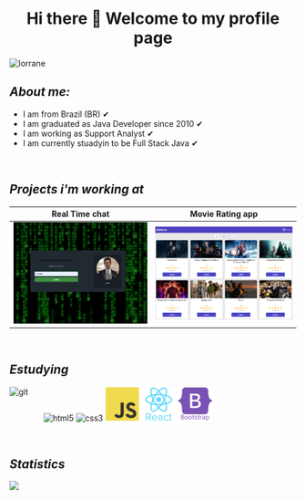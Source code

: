  <h1 align="center"> Hi there 👋 Welcome to my profile page </h1>
 <p align="left"> <img src="https://komarev.com/ghpvc/?username=lorrane&label=Profile%20views&color=0e75b6&style=flat" alt="lorrane" /> </p>



## *About me:*
<ul>
  <li>I am from Brazil (BR) ✔</li>
  <li>I am graduated as Java Developer since 2010 ✔</li>
  <li>I am working as Support Analyst ✔</li>
  <li>I am currently stuadyin to be Full Stack Java ✔</li>
</ul>

<br>

## *Projects i'm working at*
|Real Time chat |Movie Rating app |
|-- |-- |
|<a href="https://lorranecord-matrix.vercel.app" target="_blank"><img width="500px" src="https://github.com/Lorrane/Lorrane/blob/main/LorranecordImage.PNG" /></a> |<a href="https://lorrane-dsmovie.netlify.app" target="_blank"><img width="500px" src="https://github.com/Lorrane/Lorrane/blob/main/DsMovieImage.PNG" /></a>|

<br>

## *Estudying*
<p>
 <img align="left" src="https://cdn.jsdelivr.net/gh/devicons/devicon/icons/git/git-original-wordmark.svg" alt="git" width="60" height="60"/> 
 <img src="https://cdn.jsdelivr.net/gh/devicons/devicon/icons/html5/html5-plain-wordmark.svg" alt="html5" width="60" height="60"/> 
 <img src="https://cdn.jsdelivr.net/gh/devicons/devicon/icons/css3/css3-plain-wordmark.svg" alt="css3" width="60" height="60"/> 
 <img src="https://raw.githubusercontent.com/devicons/devicon/master/icons/javascript/javascript-original.svg" alt="javascript" width="60" height="60"/>
 <img src="https://raw.githubusercontent.com/devicons/devicon/master/icons/react/react-original-wordmark.svg" alt="react" width="60" height="60"/> 
 <img src="https://raw.githubusercontent.com/devicons/devicon/master/icons/bootstrap/bootstrap-plain-wordmark.svg" alt="bootstrap" width="60" height="60"/> 
</p>

<br>

## *Statistics*
<img  align="left"  width="500px" src="https://github-readme-stats.vercel.app/api?username=lorrane&show_icons=true&theme=dark"/>

<br>

<!--
**Lorrane/Lorrane** is a ✨ _special_ ✨ repository because its `README.md` (this file) appears on your GitHub profile.

Here are some ideas to get you started:

- 🔭 I’m currently working on ...
- 🌱 I’m currently learning ...
- 👯 I’m looking to collaborate on ...
- 🤔 I’m looking for help with ...
- 💬 Ask me about ...
- 📫 How to reach me: ...
- 😄 Pronouns: ...
- ⚡ Fun fact: ...
-->
